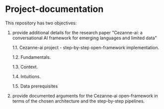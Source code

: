 # Project-documentation

This repository has two objectives:

1. provide additional details for the research paper "Cezanne-ai: a conversational AI framework for emerging languages and limited data"

    1.1. Cezanne-ai project - step-by-step open-framework implementation.
    
    1.2. Fundamentals.
    
    1.3. Context.
    
    1.4. Intuitions.
    
    1.5. Data prerequisites
    
2. provide documented arguments for the Cezanne-ai open-framework in terms of the chosen architecture and the step-by-step pipelines.
